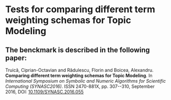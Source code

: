 # Tests for comparing different term weighting schemas for Topic Modeling 

## The benckmark is described in the following paper:

Truică, Ciprian-Octavian and Rădulescu, Florin and Boicea, Alexandru. **Comparing different term weighting schemas for Topic Modeling**. In *International Symposium on Symbolic and Numeric Algorithms for Scientific Computing (SYNASC2016)*. ISSN 2470-881X, pp. 307--310, September 2016, DOI: [10.1109/SYNASC.2016.055](http://doi.org/10.1109/SYNASC.2016.055)


